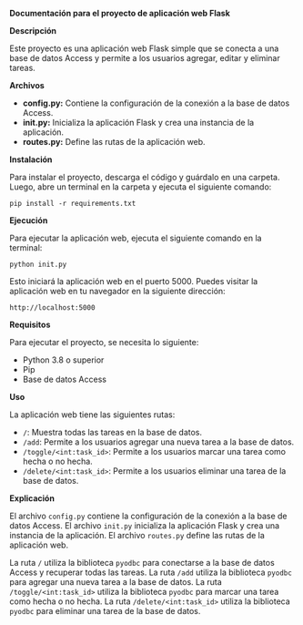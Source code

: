 **Documentación para el proyecto de aplicación web Flask**

**Descripción**

Este proyecto es una aplicación web Flask simple que se conecta a una base de datos Access y permite a los usuarios agregar, editar y eliminar tareas.

**Archivos**

* **config.py:** Contiene la configuración de la conexión a la base de datos Access.
* **init.py:** Inicializa la aplicación Flask y crea una instancia de la aplicación.
* **routes.py:** Define las rutas de la aplicación web.

**Instalación**

Para instalar el proyecto, descarga el código y guárdalo en una carpeta. Luego, abre un terminal en la carpeta y ejecuta el siguiente comando:

```
pip install -r requirements.txt
```

**Ejecución**

Para ejecutar la aplicación web, ejecuta el siguiente comando en la terminal:

```
python init.py
```

Esto iniciará la aplicación web en el puerto 5000. Puedes visitar la aplicación web en tu navegador en la siguiente dirección:

```
http://localhost:5000
```

**Requisitos**

Para ejecutar el proyecto, se necesita lo siguiente:

* Python 3.8 o superior
* Pip
* Base de datos Access

**Uso**

La aplicación web tiene las siguientes rutas:

* `/`: Muestra todas las tareas en la base de datos.
* `/add`: Permite a los usuarios agregar una nueva tarea a la base de datos.
* `/toggle/<int:task_id>`: Permite a los usuarios marcar una tarea como hecha o no hecha.
* `/delete/<int:task_id>`: Permite a los usuarios eliminar una tarea de la base de datos.

**Explicación**

El archivo `config.py` contiene la configuración de la conexión a la base de datos Access. El archivo `init.py` inicializa la aplicación Flask y crea una instancia de la aplicación. El archivo `routes.py` define las rutas de la aplicación web.

La ruta `/` utiliza la biblioteca `pyodbc` para conectarse a la base de datos Access y recuperar todas las tareas. La ruta `/add` utiliza la biblioteca `pyodbc` para agregar una nueva tarea a la base de datos. La ruta `/toggle/<int:task_id>` utiliza la biblioteca `pyodbc` para marcar una tarea como hecha o no hecha. La ruta `/delete/<int:task_id>` utiliza la biblioteca `pyodbc` para eliminar una tarea de la base de datos.
